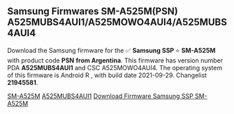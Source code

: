 <h2>Samsung Firmwares SM-A525M(PSN) A525MUBS4AUI1/A525MOWO4AUI4/A525MUBS4AUI4</h2>
Download the Samsung firmware for the ✅ <strong>Samsung SSP </strong> ⭐ <strong>SM-A525M</strong> with product code <strong>PSN</strong> <strong> from Argentina</strong>. This firmware has version number PDA <strong>A525MUBS4AUI1</strong> and CSC A525MOWO4AUI4. The operating system of this firmware is Android R , with build date 2021-09-29. Changelist <strong>21945581</strong>.


[SM-A525M](https://samfirm.shop/samsung/model/SM-A525M)
[A525MUBS4AUI1](https://samfirm.shop/samsung/pda/A525MUBS4AUI1)
[Download Firmware Samsung SSP SM-A525M](https://samfirm.shop/samsung/firmware/461298)

